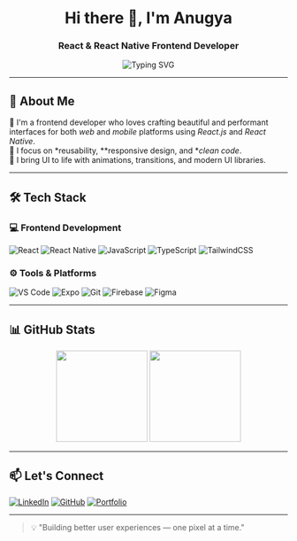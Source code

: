 <h1 align="center">Hi there 👋, I'm Anugya</h1>
<h3 align="center">React & React Native Frontend Developer</h3>

<p align="center">
  <img src="https://readme-typing-svg.herokuapp.com?font=Fira+Code&duration=3000&pause=1000&center=true&vCenter=true&width=435&lines=Passionate+Frontend+Developer;React+%2B+React+Native+Specialist;Creating+Smooth+UI+%26+UX+Experiences" alt="Typing SVG" />
</p>

---

## 🚀 About Me

🎯 I'm a frontend developer who loves crafting beautiful and performant interfaces for both *web* and *mobile* platforms using *React.js* and *React Native*.  
🔁 I focus on *reusability, **responsive design, and **clean code*.  
🎨 I bring UI to life with animations, transitions, and modern UI libraries.

---

## 🛠 Tech Stack

### 💻 Frontend Development
![React](https://img.shields.io/badge/-React-61DAFB?logo=react&logoColor=000&style=for-the-badge)
![React Native](https://img.shields.io/badge/-React%20Native-61DAFB?logo=react&logoColor=000&style=for-the-badge)
![JavaScript](https://img.shields.io/badge/-JavaScript-F7DF1E?logo=javascript&logoColor=000&style=for-the-badge)
![TypeScript](https://img.shields.io/badge/-TypeScript-3178C6?logo=typescript&logoColor=fff&style=for-the-badge)
![TailwindCSS](https://img.shields.io/badge/-TailwindCSS-38B2AC?logo=tailwind-css&logoColor=white&style=for-the-badge)

### ⚙ Tools & Platforms
![VS Code](https://img.shields.io/badge/-VS%20Code-007ACC?logo=visual-studio-code&logoColor=white&style=for-the-badge)
![Expo](https://img.shields.io/badge/-Expo-000000?logo=expo&logoColor=white&style=for-the-badge)
![Git](https://img.shields.io/badge/-Git-F05032?logo=git&logoColor=white&style=for-the-badge)
![Firebase](https://img.shields.io/badge/-Firebase-FFCA28?logo=firebase&logoColor=000&style=for-the-badge)
![Figma](https://img.shields.io/badge/-Figma-F24E1E?logo=figma&logoColor=white&style=for-the-badge)

---

## 📊 GitHub Stats

<p align="center">
  <img src="https://github-readme-stats.vercel.app/api?username=Anugya415&show_icons=true&theme=radical&border_radius=10&hide_title=true" height="165" />
  <img src="https://github-readme-stats.vercel.app/api/top-langs/?username=Anugya415&layout=compact&theme=radical&border_radius=10" height="165" />
</p>

---

## 📫 Let's Connect

[![LinkedIn](https://img.shields.io/badge/-LinkedIn-0077B5?logo=linkedin&logoColor=white&style=for-the-badge)](https://linkedin.com/in/anugya415)
[![GitHub](https://img.shields.io/badge/-GitHub-181717?logo=github&logoColor=white&style=for-the-badge)](https://github.com/Anugya415)
[![Portfolio](https://img.shields.io/badge/-Portfolio-grey?style=for-the-badge&logo=vercel)](#) <!-- Replace with actual portfolio link -->

---

> 💡 "Building better user experiences — one pixel at a time."
